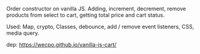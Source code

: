 Order constructor on vanilla JS.
Adding, increment, decrement, remove products from select to cart, getting total price and cart status.

Used: Map, crypto, Classes, debounce, add / remove event listeners, CSS, media query.


dep: https://wecpo.github.io/vanilla-js-cart/

